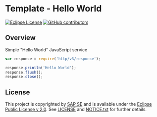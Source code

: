 # Template - Hello World

[![Eclipse License](http://img.shields.io/badge/license-Eclipse-brightgreen.svg)](LICENSE)
[![GitHub contributors](https://img.shields.io/github/contributors/dirigiblelabs/template-v3-hello-world.svg)](https://github.com/dirigiblelabs/template-v3-hello-world/graphs/contributors)


## Overview

Simple "Hello World" JavaScript service
```javascript
var response = require('http/v3/response');

response.println('Hello World');
response.flush();
response.close();
```


## License

This project is copyrighted by [SAP SE](http://www.sap.com/) and is available under the [Eclipse Public License v 2.0](https://www.eclipse.org/legal/epl-v20.html). See [LICENSE](LICENSE) and [NOTICE.txt](NOTICE.txt) for further details.
